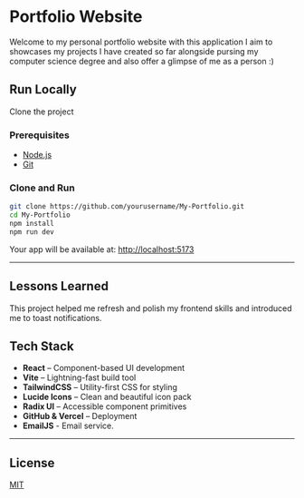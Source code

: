 # Portfolio Website

Welcome to my personal portfolio website with this application I aim to showcases my projects I have created so far alongside pursing my computer science degree and also offer a glimpse of me as a person :) 

## Run Locally

Clone the project

### Prerequisites

* [Node.js](https://nodejs.org/)
* [Git](https://git-scm.com/)

### Clone and Run

```bash
git clone https://github.com/yourusername/My-Portfolio.git
cd My-Portfolio
npm install
npm run dev
```

Your app will be available at: [http://localhost:5173](http://localhost:5173)

---

## Lessons Learned

This project helped me refresh and polish my frontend skills and introduced me to toast notifications. 

## Tech Stack

* **React** – Component-based UI development
* **Vite** – Lightning-fast build tool
* **TailwindCSS** – Utility-first CSS for styling
* **Lucide Icons** – Clean and beautiful icon pack
* **Radix UI** – Accessible component primitives
* **GitHub & Vercel** – Deployment
* **EmailJS** - Email service.

---

## License

[MIT](https://choosealicense.com/licenses/mit/)

